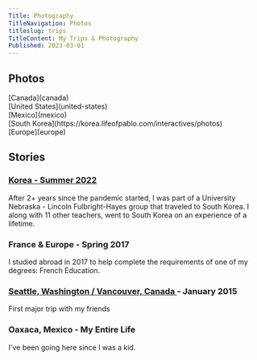 ```yaml
---
Title: Photography
TitleNavigation: Photos
titleslug: trips
TitleContent: My Trips & Photography
Published: 2023-03-01
---
```

## Photos
<div class="flex flex-wrap">
  <div markdown="1" class=" w-25 pa3 mr2">
    [Canada](canada)
  </div>
  <div markdown="1" class=" w-25 pa3 mr2">
    [United States](united-states)
  </div>
  <div markdown="1" class=" w-25 pa3 mr2">
    [Mexico](mexico)
  </div>
  <div markdown="1" class=" w-25 pa3 mr2 hot-pink">
    [South Korea](https://korea.lifeofpablo.com/interactives/photos)
  </div>
  <div markdown="1" class=" w-25 pa3">
    [Europe](europe)
  </div>
</div>

## Stories
### [Korea - Summer 2022](/korea)
After 2+ years since the pandemic started, I was part of a University Nebraska - Lincoln Fulbright-Hayes group that traveled to South Korea. I along with 11 other teachers, went to South Korea on an experience of a lifetime.

### France & Europe - Spring 2017
I studied abroad in 2017 to help complete the requirements of one of my degrees: French Education.

### [Seattle, Washington / Vancouver, Canada ](united-states/seattle) - January 2015
First major trip with my friends

### Oaxaca, Mexico - My Entire Life
I've been going here since I was a kid. 





